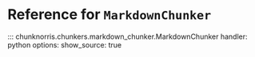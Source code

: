 # Reference for `MarkdownChunker`

::: chunknorris.chunkers.markdown_chunker.MarkdownChunker
    handler: python
    options:
      show_source: true